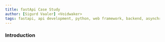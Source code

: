 ```yaml
---
title: fastApi Case Study
author: [Sigurd Vaaler] <Voidwaker> 
tags: fastapi, api development, python, web framework, backend, asynchronous programming
---
```


### Introduction